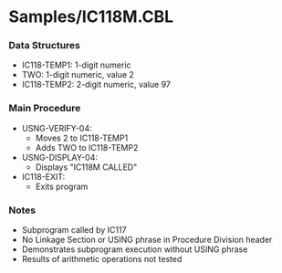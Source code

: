 # Samples/IC118M.CBL

### Data Structures
- IC118-TEMP1: 1-digit numeric
- TWO: 1-digit numeric, value 2
- IC118-TEMP2: 2-digit numeric, value 97

### Main Procedure
- USNG-VERIFY-04:
  - Moves 2 to IC118-TEMP1
  - Adds TWO to IC118-TEMP2
- USNG-DISPLAY-04:
  - Displays "IC118M CALLED"
- IC118-EXIT:
  - Exits program

### Notes
- Subprogram called by IC117
- No Linkage Section or USING phrase in Procedure Division header
- Demonstrates subprogram execution without USING phrase
- Results of arithmetic operations not tested